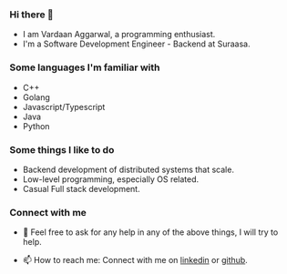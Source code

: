 ### Hi there 👋
* I am Vardaan Aggarwal, a programming enthusiast.
* I'm a Software Development Engineer - Backend at Suraasa.

### Some languages I'm familiar with
* C++
* Golang
* Javascript/Typescript
* Java
* Python

### Some things I like to do
* Backend development of distributed systems that scale.
* Low-level programming, especially OS related.
* Casual Full stack development.
<!-- * Competitive Programming, I am/was an active participant in Codechef, Codeforces and Atcoder. My handler is `vardaan` in all these sites. -->
<!-- * Deep Learning, I love exploring the inner workings of different types of neural networks and models. -->


### Connect with me
- 💬 Feel free to ask for any help in any of the above things, I will try to help.

- 📫 How to reach me: Connect with me on [linkedin](https://www.linkedin.com/in/vardaanaggarwal/) or [github](https://github.com/VardaanAggarwal).
